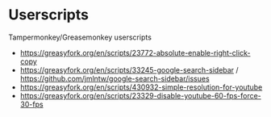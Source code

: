 # Userscripts
Tampermonkey/Greasemonkey userscripts

* https://greasyfork.org/en/scripts/23772-absolute-enable-right-click-copy
* https://greasyfork.org/en/scripts/33245-google-search-sidebar / https://github.com/jmlntw/google-search-sidebar/issues
* https://greasyfork.org/en/scripts/430932-simple-resolution-for-youtube
* https://greasyfork.org/en/scripts/23329-disable-youtube-60-fps-force-30-fps
